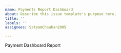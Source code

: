 ```yaml
---
name: Payments Report Dashboard
about: Describe this issue template's purpose here.
title: ''
labels: ''
assignees: SatyamChauhan2005

---
```


Payment Dashboard Report

